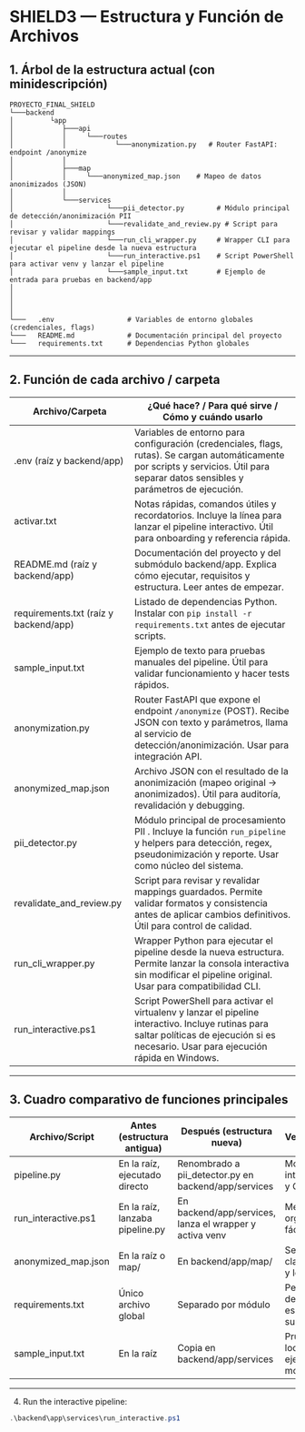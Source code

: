 # SHIELD3 — Estructura y Función de Archivos

## 1. Árbol de la estructura actual (con minidescripción)

```
PROYECTO_FINAL_SHIELD
└───backend
│         └app
│            ├───api
│            │     └───routes
│            │            └───anonymization.py   # Router FastAPI: endpoint /anonymize
│            │
│            ├───map
│            │     └───anonymized_map.json    # Mapeo de datos anonimizados (JSON)
│            │
│            └───services
│                       └───pii_detector.py        # Módulo principal de detección/anonimización PII
│                       └───revalidate_and_review.py # Script para revisar y validar mappings
│                       └───run_cli_wrapper.py     # Wrapper CLI para ejecutar el pipeline desde la nueva estructura
│                       └───run_interactive.ps1    # Script PowerShell para activar venv y lanzar el pipeline
│                       └───sample_input.txt       # Ejemplo de entrada para pruebas en backend/app
│
│
│
│
└───   .env                  # Variables de entorno globales (credenciales, flags)
└───   README.md             # Documentación principal del proyecto
└───   requirements.txt      # Dependencias Python globales

```

---

## 2. Función de cada archivo / carpeta

| Archivo/Carpeta                | ¿Qué hace? / Para qué sirve / Cómo y cuándo usarlo |
|---------------------------------|---------------------------------------------------|
| .env (raíz y backend/app)     | Variables de entorno para configuración (credenciales, flags, rutas). Se cargan automáticamente por scripts y servicios. Útil para separar datos sensibles y parámetros de ejecución. |
| activar.txt                   | Notas rápidas, comandos útiles y recordatorios. Incluye la línea para lanzar el pipeline interactivo. Útil para onboarding y referencia rápida. |
| README.md (raíz y backend/app)| Documentación del proyecto y del submódulo backend/app. Explica cómo ejecutar, requisitos y estructura. Leer antes de empezar. |
| requirements.txt (raíz y backend/app) | Listado de dependencias Python. Instalar con `pip install -r requirements.txt` antes de ejecutar scripts. |
| sample_input.txt              | Ejemplo de texto para pruebas manuales del pipeline. Útil para validar funcionamiento y hacer tests rápidos. |
| anonymization.py | Router FastAPI que expone el endpoint `/anonymize` (POST). Recibe JSON con texto y parámetros, llama al servicio de detección/anonimización. Usar para integración API. |
| anonymized_map.json | Archivo JSON con el resultado de la anonimización (mapeo original → anonimizados). Útil para auditoría, revalidación y debugging. |
| pii_detector.py | Módulo principal de procesamiento PII . Incluye la función `run_pipeline` y helpers para detección, regex, pseudonimización y reporte. Usar como núcleo del sistema. |
| revalidate_and_review.py | Script para revisar y revalidar mappings guardados. Permite validar formatos y consistencia antes de aplicar cambios definitivos. Útil para control de calidad. |
| run_cli_wrapper.py | Wrapper Python para ejecutar el pipeline desde la nueva estructura. Permite lanzar la consola interactiva sin modificar el pipeline original. Usar para compatibilidad CLI. |
| run_interactive.ps1 | Script PowerShell para activar el virtualenv y lanzar el pipeline interactivo. Incluye rutinas para saltar políticas de ejecución si es necesario. Usar para ejecución rápida en Windows. |

---

## 3. Cuadro comparativo de funciones principales

| Archivo/Script                | Antes (estructura antigua) | Después (estructura nueva) | Ventaja/Mejora |
|-------------------------------|----------------------------|----------------------------|----------------|
| pipeline.py                   | En la raíz, ejecutado directo | Renombrado a pii_detector.py en backend/app/services | Modularidad, integración API y CLI |
| run_interactive.ps1           | En la raíz, lanzaba pipeline.py | En backend/app/services, lanza el wrapper y activa venv | Mejor organización, fácil de ubicar |
| anonymized_map.json           | En la raíz o map/           | En backend/app/map/        | Separación clara de datos y lógica |
| requirements.txt              | Único archivo global        | Separado por módulo        | Permite dependencias específicas por submódulo |
| sample_input.txt              | En la raíz                  | Copia en backend/app/services | Pruebas localizadas y ejemplos por módulo |

---




4. Run the interactive pipeline:

```powershell
.\backend\app\services\run_interactive.ps1
```

